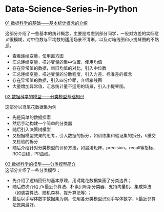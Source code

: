 # Data-Science-Series-in-Python

[01 数据科学的基础——基本统计概念的介绍](http://nbviewer.jupyter.org/github/yishi/Data-Science-Series-in-Python/blob/master/the_introduction_of_data_science_01.ipynb)

这部分介绍了一些基本的统计概念，主要是考虑到部分同学，一般对方差的实际意义很模糊，对中位数与平均数的适用场景不清晰，以及对箱线图和小提琴图的不熟悉。

- 查看连续变量，使用直方图
- 汇总连续变量，描述变量的集中位置，使用均值
- 存在异常值的数据，新旧均值的对比，引入中位数
- 汇总连续变量，描述变量的分散程度，引入方差、标准差的概念
- 存在异常值的数据，引入四分位距，介绍箱线图
- 大量增加异常值，汇总统计量不适用的场景，引入小提琴图。


[02 数据科学的模型——分类模型基础知识](http://nbviewer.jupyter.org/github/yishi/Data-Science-Series-in-Python/blob/master/the_introduction_of_data_science_02.ipynb)

这部分以鸢尾花数据集为例

- 先是简单的数据探索
- 然后手动构建一个简单的分类器
- 随后引入决策树模型
- 又根据模型效果的思考，引入数据的拆分，如训练集和验证集的拆分，k重交叉检验的拆分
- 随后介绍针对分类模型的评价方法，如混淆矩阵，precision，recall等指标，ROC曲线，PR曲线。


[03 数据科学的模型——分类模型简介](http://nbviewer.jupyter.org/github/yishi/Data-Science-Series-in-Python/blob/master/the_introduction_of_data_science_03.ipynb)                                                                                                                                                                                        
这部分介绍了一些分类模型：

- 先介绍了逻辑回归的基本原理，用鸢尾花数据集画了分类边界；
- 随后依次介绍了k最近邻算法、朴素贝叶斯分类器、支持向量机、集成算法（如装袋算法、随机森林、提升算法等）；
- 最后以手写体数字数据集为例，使用各分类模型识别手写体数字，k最近邻算法效果最好。
